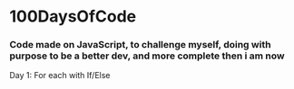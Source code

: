 # 100DaysOfCode

### Code made on JavaScript, to challenge myself, doing with purpose to be a better dev, and more complete then i am now

Day 1: For each with If/Else
